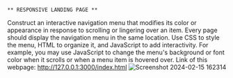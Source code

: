                                                                                ** RESPONSIVE LANDING PAGE **
Construct an interactive navigation menu that modifies its color or appearance in response to scrolling or lingering over an item. Every page should display the navigation menu in the same location. Use CSS to style the menu, HTML to organize it, and JavaScript to add interactivity. For example, you may use JavaScript to change the menu's background or font color when it scrolls or when a menu item is hovered over.
Link of this webpage: http://127.0.0.1:3000/index.html
![Screenshot 2024-02-15 162314](https://github.com/Shreshta25/PRODIGY_WD_1/assets/142570298/f0743422-e1c7-4ddb-a2dc-d7a097fc36b5)
